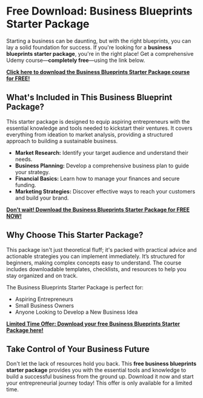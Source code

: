 # Free Download: Business Blueprints Starter Package

Starting a business can be daunting, but with the right blueprints, you can lay a solid foundation for success. If you're looking for a **business blueprints starter package**, you're in the right place! Get a comprehensive Udemy course—**completely free**—using the link below.

[**Click here to download the Business Blueprints Starter Package course for FREE!**](https://udemywork.com/business-blueprints-starter-package)

## What's Included in This Business Blueprint Package?

This starter package is designed to equip aspiring entrepreneurs with the essential knowledge and tools needed to kickstart their ventures. It covers everything from ideation to market analysis, providing a structured approach to building a sustainable business.

*   **Market Research:** Identify your target audience and understand their needs.
*   **Business Planning:** Develop a comprehensive business plan to guide your strategy.
*   **Financial Basics:** Learn how to manage your finances and secure funding.
*   **Marketing Strategies:** Discover effective ways to reach your customers and build your brand.

[**Don't wait! Download the Business Blueprints Starter Package for FREE NOW!**](https://udemywork.com/business-blueprints-starter-package)

## Why Choose This Starter Package?

This package isn't just theoretical fluff; it's packed with practical advice and actionable strategies you can implement immediately. It’s structured for beginners, making complex concepts easy to understand. The course includes downloadable templates, checklists, and resources to help you stay organized and on track.

The Business Blueprints Starter Package is perfect for:

*   Aspiring Entrepreneurs
*   Small Business Owners
*   Anyone Looking to Develop a New Business Idea

[**Limited Time Offer: Download your free Business Blueprints Starter Package here!**](https://udemywork.com/business-blueprints-starter-package)

## Take Control of Your Business Future

Don't let the lack of resources hold you back. This **free business blueprints starter package** provides you with the essential tools and knowledge to build a successful business from the ground up. Download it now and start your entrepreneurial journey today! This offer is only available for a limited time.

